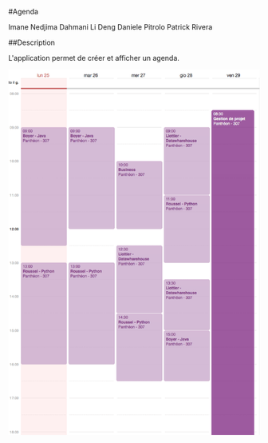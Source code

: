 #Agenda

Imane Nedjima Dahmani
Li Deng
Daniele Pitrolo
Patrick Rivera

##Description

L'application permet de créer et afficher un agenda.

![](./agenda.png "")
